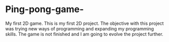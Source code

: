 # Ping-pong-game-
My first 2D game.
This is my first 2D project. The objective with this project was trying new ways of programming and expanding my programming skills.
The game is not finished and I am going to evolve the project further.

